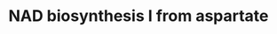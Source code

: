 ---
annotations:
- id: PW:0000219
  parent: classic metabolic pathway
  type: Pathway Ontology
  value: nicotinamide adenine dinucleotide biosynthetic pathway
authors:
- Cizar
- AlexanderPico
- Mkutmon
- MaintBot
- Eweitz
description: As a general rule, most prokaryotes utilize the aspartate de novo pathway,
  in which the nicotinate moiety of NAD is synthesized from aspartate [Begley01],
  while in eukaryotes, the de novo pathway starts with tryptophan [Panozzo02] (NAD
  biosynthesis II (from tryptophan)).  The first attempt to elucidate a prokaryotic
  pathway to NAD was reported by Ortega and Brown in 1960 [Ortega60]. They implicated
  (incorrectly) glycerol and a dicarboxylic acid as precursors in the synthesis of
  the pyridine ring of NAD in E. coli. Subsequent work by Chandler et al. [Chandler70]
  established that L-aspartate is the dicarboxylic acid precursor. Suzuki et al.,
  in 1973, established that the three carbon precursor is dihydroxyacetone phosphate
  (DHAP) and not glycerol [Suzuki73]. In addition, Andreoli et al. demonstrated that
  quinolinate was a key intermediate in this pathway [Andreoli63]. Eventually it became
  clear that quinolinate is indeed a precursor, not only in this pathway, but in all
  known NAD biosynthetic pathways.
last-edited: 2021-05-21
organisms:
- Escherichia coli
redirect_from:
- /index.php/Pathway:WP2484
- /instance/WP2484
revision: null
schema-jsonld:
- '@context': https://schema.org/
  '@id': https://wikipathways.github.io/pathways/WP2484.html
  '@type': Dataset
  creator:
    '@type': Organization
    name: WikiPathways
  description: As a general rule, most prokaryotes utilize the aspartate de novo pathway,
    in which the nicotinate moiety of NAD is synthesized from aspartate [Begley01],
    while in eukaryotes, the de novo pathway starts with tryptophan [Panozzo02] (NAD
    biosynthesis II (from tryptophan)).  The first attempt to elucidate a prokaryotic
    pathway to NAD was reported by Ortega and Brown in 1960 [Ortega60]. They implicated
    (incorrectly) glycerol and a dicarboxylic acid as precursors in the synthesis
    of the pyridine ring of NAD in E. coli. Subsequent work by Chandler et al. [Chandler70]
    established that L-aspartate is the dicarboxylic acid precursor. Suzuki et al.,
    in 1973, established that the three carbon precursor is dihydroxyacetone phosphate
    (DHAP) and not glycerol [Suzuki73]. In addition, Andreoli et al. demonstrated
    that quinolinate was a key intermediate in this pathway [Andreoli63]. Eventually
    it became clear that quinolinate is indeed a precursor, not only in this pathway,
    but in all known NAD biosynthetic pathways.
  keywords:
  - Adenosine
  - Ammonia
  - Carbon dioxide
  - Dihydroxyacetone
  - Hydrogen Ion
  - Hydrogen peroxide
  - Iminoaspartic acid
  - L-Aspartic acid
  - L-Glutamic acid
  - L-Glutamine
  - NAD
  - NH3-dependent
  - Nicotinic acid
  - Oxygen
  - Phosphate
  - Phosphoribosyl
  - Pyrophosphate
  - Quinolinic acid
  - Water
  - adenine
  - dependent
  - dinucleotide
  - glutamine-
  - mononucleotide
  - monophosphate
  - nadA
  - nadB
  - nadC
  - nadD
  - 'nadE:'
  - phosphate
  - pyrophosphate
  - triphosphate
  license: CC0
  name: NAD biosynthesis I from aspartate
seo: CreativeWork
title: NAD biosynthesis I from aspartate
wpid: WP2484
---